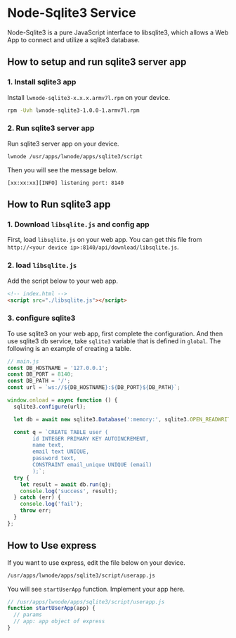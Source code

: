 # Node-Sqlite3 Service
Node-Sqlite3 is a pure JavaScript interface to libsqlite3, which allows a Web App to connect and
utilize a sqlite3 database.


## How to setup and run sqlite3 server app

### 1. Install sqlite3 app
Install `lwnode-sqlite3-x.x.x.armv7l.rpm` on your device.
```sh
rpm -Uvh lwnode-sqlite3-1.0.0-1.armv7l.rpm
```

### 2. Run sqlite3 server app
Run sqlite3 server app on your device.
```sh
lwnode /usr/apps/lwnode/apps/sqlite3/script
```
Then you will see the message below.
```
[xx:xx:xx][INFO] listening port: 8140
```


## How to Run sqlite3 app
### 1. Download `libsqlite.js` and config app
First, load `libsqlite.js` on your web app.
You can get this file from `http://<your device ip>:8140/api/download/libsqlite.js`.

### 2. load `libsqlite.js`
Add the script below to your web app.
```html
<!-- index.html -->
<script src="./libsqlite.js"></script>
```

### 3. configure sqlite3
To use sqlite3 on your web app, first complete the configuration.
And then use sqlite3 db service, take `sqlite3` variable that is defined in `global`.
The following is an example of creating a table.

```js
// main.js
const DB_HOSTNAME = '127.0.0.1';
const DB_PORT = 8140;
const DB_PATH = '/';
const url = `ws://${DB_HOSTNAME}:${DB_PORT}${DB_PATH}`;

window.onload = async function () {
  sqlite3.configure(url);

  let db = await new sqlite3.Database(':memory:', sqlite3.OPEN_READWRITE | sqlite3.OPEN_CREATE);

  const q = `CREATE TABLE user (
        id INTEGER PRIMARY KEY AUTOINCREMENT,
        name text,
        email text UNIQUE,
        password text,
        CONSTRAINT email_unique UNIQUE (email)
        );`;
  try {
    let result = await db.run(q);
    console.log('success', result);
  } catch (err) {
    console.log('fail');
    throw err;
  }
};
```

## How to Use express
If you want to use express, edit the file below on your device.
```bash
/usr/apps/lwnode/apps/sqlite3/script/userapp.js
```
You will see `startUserApp` function. Implement your app here.
```js
// /usr/apps/lwnode/apps/sqlite3/script/userapp.js
function startUserApp(app) {
  // params
  // app: app object of express
}
```
